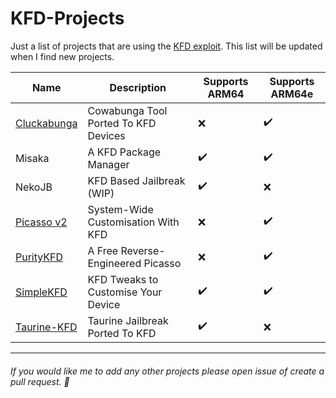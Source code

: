 # KFD-Projects
Just a list of projects that are using the [KFD exploit](https://github.com/felix-pb/kfd). This list will be updated when I find new projects.

| Name | Description | Supports ARM64 | Supports ARM64e |
| ---- | ----------- | -------------- | --------------- |
| [Cluckabunga](https://github.com/leminlimez/Cluckabunga) | Cowabunga Tool Ported To KFD Devices | ❌ | ✔️ |
| Misaka | A KFD Package Manager | ✔️ | ✔️ |
| NekoJB | KFD Based Jailbreak (WIP) | ✔️ | ❌ |
| [Picasso v2](https://repo.sourceloc.net/packages/picasso) | System-Wide Customisation With KFD | ❌ | ✔️ |
| [PurityKFD](https://github.com/Lrdsnow/PurityKFD) | A Free Reverse-Engineered Picasso  | ❌ | ✔️ |
| [SimpleKFD](https://github.com/Lrdsnow/SimpleKFD) | KFD Tweaks to Customise Your Device | ✔️ | ✔️ |
| [Taurine-KFD](https://github.com/pwnd2e/Taurine-KFD) | Taurine Jailbreak Ported To KFD  | ✔️ | ❌ |

---

###### If you would like me to add any other projects please open issue of create a pull request. 🙂
